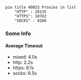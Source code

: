
```mermaid
pie title 40015 Proxies in list
    "HTTP" : 28135
    "HTTPS": 10782
    "SOCKS" : 8266
```

### Some Info
#### Average Timeout

- mixed: 4.0s
- http: 2.2s
- https: 8.1s
- socks: 6.5s